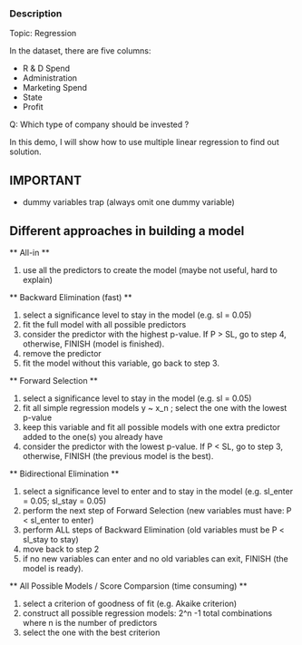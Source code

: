 ### Description

Topic: Regression

In the dataset, there are five columns:
- R & D Spend
- Administration
- Marketing Spend
- State
- Profit

Q: Which type of company should be invested ?

In this demo, I will show how to use multiple linear regression to find out solution.

## IMPORTANT
- dummy variables trap (always omit one dummy variable)

## Different approaches in building a model
** All-in **
1. use all the predictors to create the model (maybe not useful, hard to explain)

** Backward Elimination (fast) **
1. select a significance level to stay in the model (e.g. sl = 0.05)
2. fit the full model with all possible predictors
3. consider the predictor with the highest p-value. If P > SL, go to step 4, otherwise, FINISH (model is finished).
4. remove the predictor
5. fit the model without this variable, go back to step 3.

** Forward Selection **
1. select a significance level to stay in the model (e.g. sl = 0.05)
2. fit all simple regression models y ~ x_n ; select the one with the lowest p-value
3. keep this variable and fit all possible models with one extra predictor added to the one(s) you already have
4. consider the predictor with the lowest p-value. If P < SL, go to step 3, otherwise, FINISH (the previous model is the best).

** Bidirectional Elimination **
1. select a significance level to enter and to stay in the model (e.g. sl_enter = 0.05; sl_stay = 0.05)
2. perform the next step of Forward Selection (new variables must have: P < sl_enter to enter)
3. perform ALL steps of Backward Elimination (old variables must be P < sl_stay to stay)
4. move back to step 2
5. if no new variables can enter and no old variables can exit, FINISH (the model is ready).

** All Possible Models / Score Comparsion (time consuming) **
1. select a criterion of goodness of fit (e.g. Akaike criterion)
2. construct all possible regression models: 2^n -1 total combinations where n is the number of predictors
3. select the one with the best criterion 
